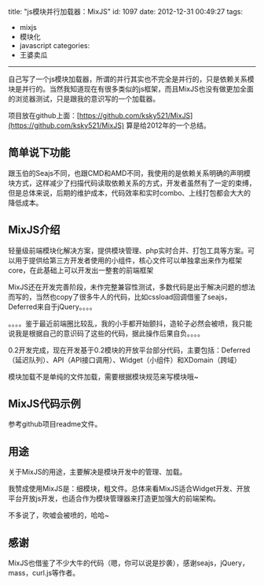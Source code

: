 title: "js模块并行加载器：MixJS"
id: 1097
date: 2012-12-31 00:49:27
tags:
- mixjs
- 模块化
- javascript
categories:
- 王婆卖瓜
---

自己写了一个js模块加载器，所谓的并行其实也不完全是并行的，只是依赖关系模块是并行的。当然我知道现在有很多类似的js框架，而且MixJS也没有做更加全面的浏览器测试，只是跟我的意识写的一个加载器。

项目放在github上面：[https://github.com/ksky521/MixJS](https://github.com/ksky521/MixJS)
算是给2012年的一个总结。

## 简单说下功能

跟玉伯的Seajs不同，也跟CMD和AMD不同，我使用的是依赖关系明确的声明模块方式，这样减少了扫描代码读取依赖关系的方式，开发者虽然有了一定的束缚，但是总体来说，后期的维护成本，代码效率和实时combo、上线打包都会大大的降低成本。

## MixJS介绍

轻量级前端模块化解决方案，提供模块管理、php实时合并、打包工具等方案。可以用于提供给第三方开发者使用的小组件，核心文件可以单独拿出来作为框架core，在此基础上可以开发出一整套的前端框架

MixJS还在开发完善阶段，未作完整兼容性测试，多数代码是出于解决问题的想法而写的，当然也copy了很多牛人的代码，比如cssload回调借鉴了seajs，Deferred来自于jQuery。。。。

。。。。鉴于最近前端圈比较乱，我的小手都开始颤抖，造轮子必然会被喷，我只能说我是根据自己的意识码了这些的代码，据此操作后果自负。。。。

0.2开发完成，现在开发基于0.2模块的开放平台部分代码，主要包括：Deferred（延迟队列）、API（API接口调用）、Widget（小组件）和XDomain（跨域）

模块加载不是单纯的文件加载，需要根据模块规范来写模块哦~

## MixJS代码示例

参考github项目readme文件。

## 用途

关于MixJS的用途，主要解决是模块开发中的管理、加载。

我赞成使用MixJS是：细模块，粗文件。总体来看MixJS适合Widget开发、开放平台开放js开发，也适合作为模块管理器来打造更加强大的前端架构。

不多说了，吹嘘会被喷的，哈哈~

## 感谢

MixJS也借鉴了不少大牛的代码（嗯，你可以说是抄袭），感谢seajs，jQuery，mass，curl.js等作者。
